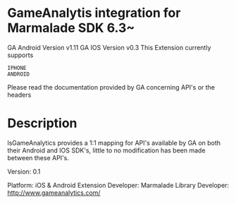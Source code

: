 GameAnalytis integration for Marmalade SDK 6.3~
========================
GA Android  Version v1.11
GA IOS      Version v0.3
This Extension currently supports

    IPHONE  
    ANDROID 
    
Please read the documentation provided by GA concerning API's or the headers

Description
========================

lsGameAnalytics provides a 1:1 mapping for API's available by GA on both their Android and IOS SDK's, little to no modification has been made between these API's.

Version: 0.1

Platform: iOS & Android
Extension Developer: Marmalade
Library Developer: http://www.gameanalytics.com/



